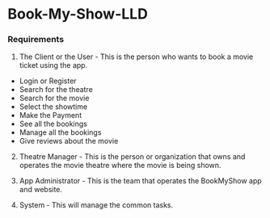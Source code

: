 # Book-My-Show-LLD

### Requirements

1. The Client or the User -
This is the person who wants to book a movie ticket using the app.

* Login or Register
* Search for the theatre
* Search for the movie
* Select the showtime
* Make the Payment
* See all the bookings
* Manage all the bookings
* Give reviews about the movie

2. Theatre Manager -
This is the person or organization that owns and operates the movie theatre where the movie is being shown. 

3. App Administrator -
This is the team that operates the BookMyShow app and website. 

4. System -
This will manage the common tasks.
